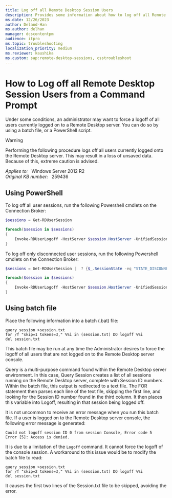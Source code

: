 ```yaml
---
title: Log off all Remote Desktop Session Users
description: Provides some information about how to log off all Remote Desktop Session Users from a Command Prompt.
ms.date: 12/26/2023
author: Deland-Han
ms.author: delhan
manager: dcscontentpm
audience: itpro
ms.topic: troubleshooting
localization_priority: medium
ms.reviewer: kaushika
ms.custom: sap:remote-desktop-sessions, csstroubleshoot
---
```

# How to Log off all Remote Desktop Session Users from a Command Prompt

Under some conditions, an administrator may want to force a logoff of all users currently logged on to a Remote Desktop server. You can do so by using a batch file, or a PowerShell script.

> [!WARNING]
> Performing the following procedure logs off all users currently logged onto the Remote Desktop server. This may result in a loss of unsaved data. Because of this, extreme caution is advised.

_Applies to:_ &nbsp; Windows Server 2012 R2  
_Original KB number:_ &nbsp; 259436

## Using PowerShell

To log off all user sessions, run the following Powershell cmdlets on the Connection Broker:

```powershell
$sessions = Get-RDUserSession

foreach($session in $sessions)
{
    Invoke-RDUserLogoff -HostServer $session.HostServer -UnifiedSessionID $session.UnifiedSessionId -Force
}
```

To log off only disconnected user sessions, run the following Powershell cmdlets on the Connection Broker:

```powershell
$sessions = Get-RDUserSession |  ? {$_.SessionState -eq "STATE_DISCONNECTED"}

foreach($session in $sessions)
{
    Invoke-RDUserLogoff -HostServer $session.HostServer -UnifiedSessionID $session.UnifiedSessionId -Force
}
```

## Using batch file

Place the following information into a batch (.bat) file:  

```console
query session >session.txt  
for /f "skip=1 tokens=3," %%i in (session.txt) DO logoff %%i  
del session.txt  
```

This batch file may be run at any time the Administrator desires to force the logoff of all users that are not logged on to the Remote Desktop server console.

Query is a multi-purpose command found within the Remote Desktop server environment. In this case, Query Session creates a list of all sessions running on the Remote Desktop server, complete with Session ID numbers. Within the batch file, this output is redirected to a text file. The FOR statement then parses each line of the text file, skipping the first line, and looking for the Session ID number found in the third column. It then places this variable into Logoff, resulting in that session being logged off.

It is not uncommon to receive an error message when you run this batch file. If a user is logged on to the Remote Desktop server console, the following error message is generated:

```output
Could not logoff session ID 0 from session Console, Error code 5
Error [5]: Access is denied.
```

It is due to a limitation of the `Logoff` command. It cannot force the logoff of the console session. A workaround to this issue would be to modify the batch file to read:  

```console
query session >session.txt  
for /f "skip=2 tokens=3," %%i in (session.txt) DO logoff %%i  
del session.txt  
```

It causes the first two lines of the Session.txt file to be skipped, avoiding the error.
